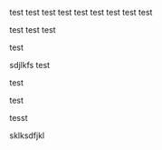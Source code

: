test test test
test test test
test test test

test test test



test


sdjlkfs
test


test


test




tesst


sklksdfjkl